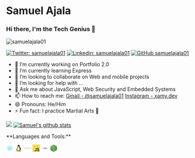 # Samuel Ajala


### Hi there, I'm the Tech Genius 👋
![samuelajala01](https://komarev.com/ghpvc/?username=samuelajala01&label=Views&color=blue&style=plastic)

[![Twitter: samuelajala01](https://img.shields.io/twitter/follow/samuelajala01?style=social)](https://twitter.com/samuelajala01)
[![Linkedin: samuelajala01](https://img.shields.io/badge/-samuelajala01-blue?style=flat-square&logo=Linkedin&logoColor=white&link=https://www.linkedin.com/in/samuelajala01/)](https://www.linkedin.com/in/samuelajala01/)
[![GitHub samuelajala01](https://img.shields.io/github/followers/samuelajala01?label=follow&style=social)](https://github.com/samuelajala01)



- 🔭 I’m currently working on Portfolio 2.0
- 🌱 I’m currently learning Express
- 👯 I’m looking to collaborate on Web and mobile projects
- 🤔 I’m looking for help with ...
- 💬 Ask me about JavaScript, Web Security and Embedded Systems
- 📫 How to reach me:  [Gmail - @samuelajala01](https://samuelajala01@gmail.com) [Instagram - xamy.dev](https://instagram.com/xamy.dev)
- 😄 Pronouns: He/Him
- ⚡ Fun fact: I practice Martial Arts 🥋

[![](https://github-readme-stats.vercel.app/api/top-langs/?username=samuelajala01&theme=dark&hide_langs_below=1)](https://github.com/samuelajala01)
[![Samuel's github stats](https://github-readme-stats.vercel.app/api?username=samuelajala01&show_icons=true&theme=tokyonight&line_height=27&color=0000FF&bgcolor=191919)](https://github.com/samuelajala01)

\*\*Languages and Tools:\*\*

<code><img height="20" src="https://raw.githubusercontent.com/github/explore/80688e429a7d4ef2fca1e82350fe8e3517d3494d/topics/react/react.png"></code>
<code><img height="20" src="https://raw.githubusercontent.com/github/explore/80688e429a7d4ef2fca1e82350fe8e3517d3494d/topics/linux/linux.png"></code>
<code><img height="20" src="https://raw.githubusercontent.com/github/explore/80688e429a7d4ef2fca1e82350fe8e3517d3494d/topics/express/express.png"></code>
<code><img height="20" src="https://raw.githubusercontent.com/github/explore/80688e429a7d4ef2fca1e82350fe8e3517d3494d/topics/javascript/javascript.png"></code>
<code><img height="20" src="https://raw.githubusercontent.com/github/explore/80688e429a7d4ef2fca1e82350fe8e3517d3494d/topics/jquery/jquery.png"></code>
<code><img height="20" src="https://raw.githubusercontent.com/github/explore/80688e429a7d4ef2fca1e82350fe8e3517d3494d/topics/nodejs/nodejs.png"></code>    
